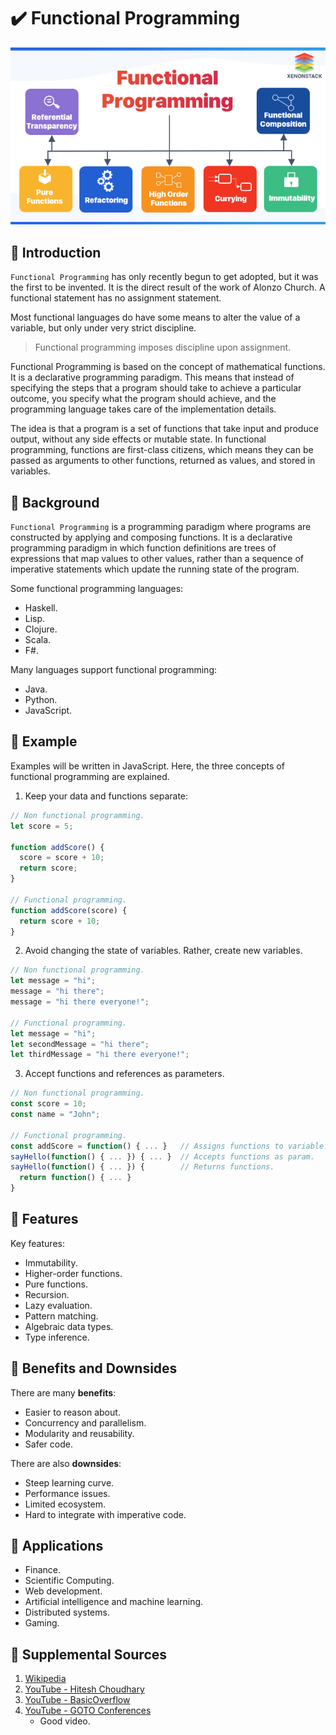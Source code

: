 # :heavy_check_mark: Functional Programming

![Image of functional programming](../images/programming-paradigms/functional-programming.png)

## :round_pushpin: Introduction
`Functional Programming` has only recently begun to get adopted, but it was the first to be invented. It is the direct result of the work of Alonzo Church. A functional statement has no assignment statement.

Most functional languages do have some means to alter the value of a variable, but only under very strict discipline.

> Functional programming imposes discipline upon assignment.

Functional Programming is based on the concept of mathematical functions. It is a declarative programming paradigm. This means that instead of specifying the steps that a program should take to achieve a particular outcome, you specify what the program should achieve, and the programming language takes care of the implementation details.

The idea is that a program is a set of functions that take input and produce output, without any side effects or mutable state. In functional programming, functions are first-class citizens, which means they can be passed as arguments to other functions, returned as values, and stored in variables.

## :round_pushpin: Background
`Functional Programming` is a programming paradigm where programs are constructed by applying and composing functions. It is a declarative programming paradigm in which function definitions are trees of expressions that map values to other values, rather than a sequence of imperative statements which update the running state of the program.

Some functional programming languages:
- Haskell.
- Lisp.
- Clojure.
- Scala.
- F#.

Many languages support functional programming:
- Java.
- Python.
- JavaScript.

## :round_pushpin: Example
Examples will be written in JavaScript. Here, the three concepts of functional programming are explained.

1. Keep your data and functions separate:
```js
// Non functional programming.
let score = 5;

function addScore() {
  score = score + 10;
  return score;
}

// Functional programming.
function addScore(score) {
  return score + 10;
}
```

2. Avoid changing the state of variables. Rather, create new variables.
```js
// Non functional programming.
let message = "hi";
message = "hi there";
message = "hi there everyone!";

// Functional programming.
let message = "hi";
let secondMessage = "hi there";
let thirdMessage = "hi there everyone!";
```

3. Accept functions and references as parameters.
```js
// Non functional programming.
const score = 10;
const name = "John";

// Functional programming.
const addScore = function() { ... }   // Assigns functions to variable.
sayHello(function() { ... }) { ... }  // Accepts functions as param.
sayHello(function() { ... }) {        // Returns functions.
  return function() { ... }
}
```

## :round_pushpin: Features
Key features:
- Immutability.
- Higher-order functions.
- Pure functions.
- Recursion.
- Lazy evaluation.
- Pattern matching.
- Algebraic data types.
- Type inference.

## :round_pushpin: Benefits and Downsides
There are many **benefits**:
- Easier to reason about.
- Concurrency and parallelism.
- Modularity and reusability.
- Safer code.

There are also **downsides**:
- Steep learning curve.
- Performance issues.
- Limited ecosystem.
- Hard to integrate with imperative code.

## :round_pushpin: Applications
- Finance.
- Scientific Computing.
- Web development.
- Artificial intelligence and machine learning.
- Distributed systems.
- Gaming.

## :round_pushpin: Supplemental Sources
1. [Wikipedia](https://en.wikipedia.org/wiki/Functional_programming)
2. [YouTube - Hitesh Choudhary](https://www.youtube.com/watch?v=dAPL7MQGjyM)
3. [YouTube - BasicOverflow](https://www.youtube.com/watch?v=08CWw_VD45w)
4. [YouTube - GOTO Conferences](https://www.youtube.com/watch?v=0if71HOyVjY)
    - Good video.
